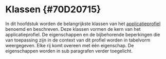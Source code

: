 # Klassen {#70D20715}
In dit hoofdstuk worden de belangrijkste klassen van het <u>applicatieprofiel</u> benoemd en beschreven. Deze klassen vormen de kern van het applicatieprofiel. De eigenschappen en de bijbehorende beperkingen die van toepassing zijn in de context van dit profiel worden in tabelvorm weergegeven. Elke rij komt overeen met één eigenschap. De eigenschappen worden in sub paragrafen verder toegelicht.
<section data-include-format='markdown' data-include='016-Klasse_Dataset_dcatDataset.md'></section>
<section data-include-format='markdown' data-include='059-Distributie_dcatDistribution.md'></section>
<section data-include-format='markdown' data-include='081-Dataservice_dcatDataService_.md'></section>
<section data-include-format='markdown' data-include='088-Legal_foundation_donlLegalFoundation_nieuw.md'></section>
<section data-include-format='markdown' data-include='099-Catalogus_dcatCatalog.md'></section>
<section data-include-format='markdown' data-include='105-Catalogusrecord_dcatCatalogRecord.md'></section>
